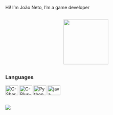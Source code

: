 Hi! I’m João Neto, I’m a game developer

##

<div align="center">
  <img align="center" height="140em" src="https://github.com/JNetoGH/JNetoGH/assets/24737993/54b6fe01-ec01-42e8-b32a-9e4587011d80"/>
</div>

##

 
<div style="display: inline_block">
  <h3> Languages </h3>
  <img align="center" alt="C-Sharp-Icon" height="30" width="40" src="https://cdn.jsdelivr.net/gh/devicons/devicon/icons/csharp/csharp-original.svg" />
  <img align="center" alt="C-Plus-Plus-Icon" height="30" width="40" src="https://cdn.jsdelivr.net/gh/devicons/devicon/icons/cplusplus/cplusplus-original.svg" />
  <img align="center" alt="Python" height="30" width="40" src="https://cdn.jsdelivr.net/gh/devicons/devicon/icons/python/python-original.svg" />
  <img align="center" alt="java" height="30" width="40" src="https://cdn.jsdelivr.net/gh/devicons/devicon/icons/java/java-original-wordmark.svg" />
</div>
  
##
  
<div align="center">
  <a href="mailto:joaomendes15@gmail.com" style="margin-right: 1000px;">
    <img src="https://img.shields.io/badge/Gmail-D14836?style=for-the-badge&logo=gmail&logoColor=white" target="_blank">
  </a>
  ㅤㅤㅤ
  <a href="[https://www.linkedin.com/in/leonardo-lage-b2547a20b/](https://www.linkedin.com/in/joao-neto-a0bab020a/)" target="_blank">
    <img style="margin-left:1000px" src="https://img.shields.io/badge/-LinkedIn-%230077B5?style=for-the-badge&logo=linkedin&logoColor=white" target="_blank">
  </a> 
</div>

<!---
MendesGH/MendesGH is a ✨ special ✨ repository because its `README.md` (this file) appears on your GitHub profile.
You can click the Preview link to take a look at your changes.
--->
